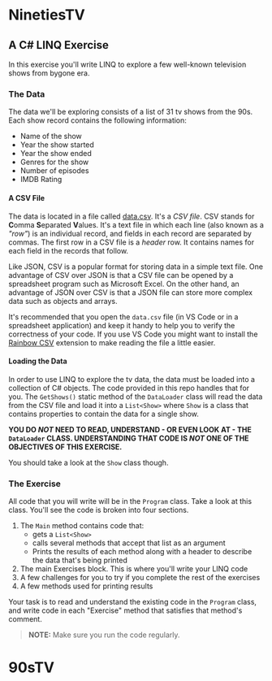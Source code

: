 # NinetiesTV

## A C# LINQ Exercise

In this exercise you'll write LINQ to explore a few well-known television shows from bygone era.

### The Data

The data we'll be exploring consists of a list of 31 tv shows from the 90s. Each show record contains the following information:

* Name of the show
* Year the show started
* Year the show ended
* Genres for the show
* Number of episodes
* IMDB Rating

#### A CSV File

The data is located in a file called [data.csv](./data.csv). It's a _CSV file_. CSV stands for **C**omma **S**eparated **V**alues. It's a text file in which each line (also known as a _"row"_) is an individual record, and fields in each record are separated by commas. The first row in a CSV file is a _header_ row. It contains names for each field in the records that follow.

Like JSON, CSV is a popular format for storing data in a simple text file. One advantage of CSV over JSON is that a CSV file can be opened by a spreadsheet program such as Microsoft Excel. On the other hand, an advantage of JSON over CSV is that a JSON file can store more complex data such as objects and arrays.

It's recommended that you open the `data.csv` file (in VS Code or in a spreadsheet application) and keep it handy to help you to verify the correctness of your code. If you use VS Code you might want to install the [Rainbow CSV](https://marketplace.visualstudio.com/items?itemName=mechatroner.rainbow-csv) extension to make reading the file a little easier.

#### Loading the Data

In order to use LINQ to explore the tv data, the data must be loaded into a collection of C# objects. The code provided in this repo handles that for you. The `GetShows()` static method of the `DataLoader` class will read the data from the CSV file and load it into a `List<Show>` where `Show` is a class that contains properties to contain the data for a single show.

**YOU	DO _NOT_ NEED TO READ, UNDERSTAND - OR EVEN LOOK AT - THE `DataLoader` CLASS. UNDERSTANDING THAT CODE IS _NOT_ ONE OF THE OBJECTIVES OF THIS EXERCISE.**

You should take a look at the `Show` class though.

### The Exercise

All code that you will write will be in the `Program` class. Take a look at this class. You'll see the code is broken into four sections.

1. The `Main` method contains code that:
	* gets a `List<Show>`
	* calls several methods that accept that list as an argument
	* Prints the results of each method along with a header to describe the data that's being printed
1. The main Exercises block. This is where you'll write your LINQ code
1. A few challenges for you to try if you complete the rest of the exercises
1. A few methods used for printing results

Your task is to read and understand the existing code in the `Program` class, and write code in each "Exercise" method that satisfies that method's comment.

> **NOTE:** Make sure you run the code regularly.
# 90sTV
